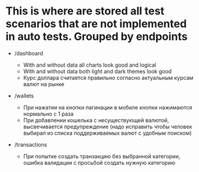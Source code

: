 # This is where are stored all test scenarios that are not implemented in auto tests. Grouped by endpoints

- /dashboard
  - With and without data all charts look good and logical
  - With and without data both light and dark themes look good
  - Курс доллара считается правильно согласно актуальным курсам валют на рынке

- /wallets
  - При нажатии на кнопки пагинации в мобиле кнопки нажимаются нормально с 1 раза
  - При добавлении кошелька с несуществующей валютой, высвечивается предупреждение (надо исправить чтобы человек выбирал из списка поддерживаемых валют с удобным поиском)


- /transactions
  - При попытке создать транзакцию без выбранной категории, ошибка валидации с просьбой создать нужную категорию
